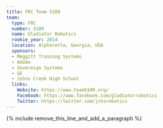 ```yaml
---
title: FRC Team 5109
team:
  type: FRC
  number: 5109
  name: Gladiator Robotics
  rookie_year: 2014
  location: Alpharetta, Georgia, USA
  sponsors:
  - Meggitt Training Systems
  - Adobe
  - Sovereign Systems
  - GE
  - Johns Creek High School
  links:
    Website: https://www.team5109.org/
    Facebook: https://www.facebook.com/gladiatorrobotics
    Twitter: https://twitter.com/jchsrobotics
---
```


{% include remove_this_line_and_add_a_paragraph %}